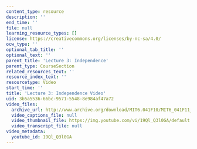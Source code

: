 ```yaml
---
content_type: resource
description: ''
end_time: ''
file: null
learning_resource_types: []
license: https://creativecommons.org/licenses/by-nc-sa/4.0/
ocw_type: ''
optional_tab_title: ''
optional_text: ''
parent_title: 'Lecture 3: Independence'
parent_type: CourseSection
related_resources_text: ''
resource_index_text: ''
resourcetype: Video
start_time: ''
title: 'Lecture 3: Independence Video'
uid: 3b5a5536-66bc-9571-5548-8e984af47a72
video_files:
  archive_url: http://www.archive.org/download/MIT6.041F10/MIT6_041F11_lec03_300k.mp4
  video_captions_file: null
  video_thumbnail_file: https://img.youtube.com/vi/19Ql_Q3l0GA/default.jpg
  video_transcript_file: null
video_metadata:
  youtube_id: 19Ql_Q3l0GA
---
```

